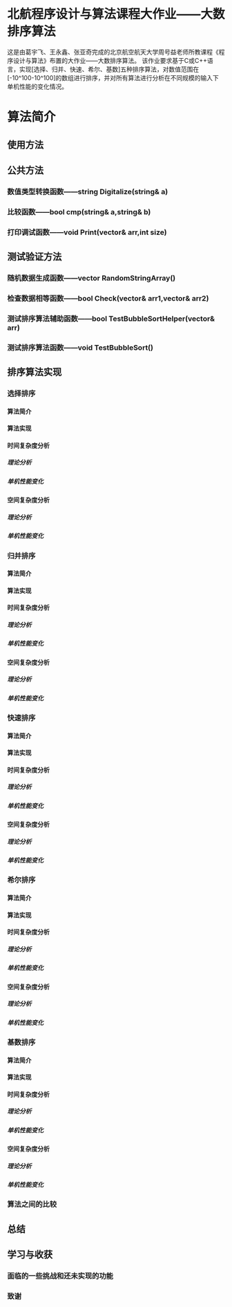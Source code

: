 # 北航程序设计与算法课程大作业——大数排序算法
 这是由葛宇飞、王永鑫、张亚奇完成的北京航空航天大学周号益老师所教课程《程序设计与算法》布置的大作业——大数排序算法。
 该作业要求基于C或C++语言，实现[选择、归并、快速、希尔、基数]五种排序算法，对数值范围在[-10^100-10^100]的数组进行排序，并对所有算法进行分析在不同规模的输入下单机性能的变化情况。

# 算法简介

## 使用方法

## 公共方法

### 数值类型转换函数——string Digitalize(string& a)
### 比较函数——bool cmp<string>(string& a,string& b)
### 打印调试函数——void Print(vector<T>& arr,int size)

## 测试验证方法
### 随机数据生成函数——vector<string> RandomStringArray()
### 检查数据相等函数——bool Check(vector<T>& arr1,vector<T>& arr2)
### 测试排序算法辅助函数——bool TestBubbleSortHelper(vector<int>& arr)
### 测试排序算法函数——void TestBubbleSort()

## 排序算法实现

### 选择排序
#### 算法简介
#### 算法实现
#### 时间复杂度分析
##### 理论分析
##### 单机性能变化
#### 空间复杂度分析
##### 理论分析
##### 单机性能变化

### 归并排序
#### 算法简介
#### 算法实现
#### 时间复杂度分析
##### 理论分析
##### 单机性能变化
#### 空间复杂度分析
##### 理论分析
##### 单机性能变化

### 快速排序
#### 算法简介
#### 算法实现
#### 时间复杂度分析
##### 理论分析
##### 单机性能变化
#### 空间复杂度分析
##### 理论分析
##### 单机性能变化

### 希尔排序
#### 算法简介
#### 算法实现
#### 时间复杂度分析
##### 理论分析
##### 单机性能变化
#### 空间复杂度分析
##### 理论分析
##### 单机性能变化

### 基数排序
#### 算法简介
#### 算法实现
#### 时间复杂度分析
##### 理论分析
##### 单机性能变化
#### 空间复杂度分析
##### 理论分析
##### 单机性能变化

### 算法之间的比较

## 总结
## 学习与收获
### 面临的一些挑战和还未实现的功能
### 致谢







